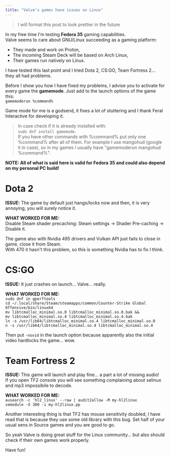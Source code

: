 ```yaml
---
title: "Valve's games have issues on Linux"
---
```


> I will format this post to look prettier in the future

In my free time I'm testing **Fedora 35** gaming capabilities.  
Valve seems to care about GNU/Linux succeeding as a gaming platform: 
  - They made and work on Proton,
  - The incoming Steam Deck will be based on Arch Linux,
  - Their games run natively on Linux.  

I have tested this last point and I tried Dota 2, CS:GO, Team Fortress 2... they all had problems.  

Before I show you how I have fixed my problems, I advise you to activate for every game the **gamemode**.
Just add to the launch options of the game this:  
`gamemoderun %command%`  

Game mode for me is a godsend, it fixes a lot of stuttering and I thank Feral Interactive for developing it.  

> In case check if it is already installed with:  
> `sudo dnf install gamemode`.  
> If you have other commands with %command% put only one %command% after all of them.
> For example I use mangohud (google it in case), so in my games I usually have "gamemoderun mangohud %command%".

**NOTE: All of what is said here is valid for Fedora 35 and could also depend on my personal PC build!**  

# Dota 2

**ISSUE:** The game by default just hangs/locks now and then, it is very annoying, you will surely notice it. 

**WHAT WORKED FOR ME:**  
Disable Steam shader precaching:
Steam settings -> Shader Pre-caching -> Disable it.  

The game also with Nvidia 495 drivers and Vulkan API just fails to close in game, close it from Steam.  
With 470 it hasn't this problem, so this is something Nvidia has to fix I think.

# CS:GO

**ISSUE:** It just crashes on launch... Valve... really.

**WHAT WORKED FOR ME:**  
`sudo dnf in gperftools`  
`cd ~/.local/share/Steam/steamapps/common/Counter-Strike Global Offensive/bin/linux64`  
`mv libtcmalloc_minimal.so.0 libtcmalloc_minimal.so.0.bak &&`  
`mv libtcmalloc_minimal.so.4 libtcmalloc_minimal.so.4.bak`  
`ln -s /usr/lib64/libtcmalloc_minimal.so.4 libtcmalloc_minimal.so.0`  
`n -s /usr/lib64/libtcmalloc_minimal.so.4 libtcmalloc_minimal.so.4`  

Then put `-novid` in the launch option because apparently also the initial video hardlocks the game... wow.  

# Team Fortress 2

**ISSUE:** This game will launch and play fine... a part a lot of missing audio!  
If you open TF2 console you will see something complaining about selinux and mp3 impossibile to decode.

**WHAT WORKED FOR ME:**  
`ausearch -c 'hl2_linux' --raw | audit2allow -M my-hl2linux`  
`semodule -X 300 -i my-hl2linux.pp`  

Another interesting thing is that TF2 has mouse sensitivity doubled, I have read that is because they use some old library with this bug.
Set half of your usual sens in Source games and you are good to go.

So yeah Valve is doing great stuff for the Linux community... but also should check if their own games work properly.

Have fun!
